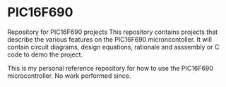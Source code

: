 # PIC16F690
Repository for PIC16F690 projects
This repository contains projects that describe the various features on the PIC16F690 microncontoller.  It will contain circuit diagrams, design equations, rationale and asssembly or C code to demo the project.

This is my personal reference repository for how to use the PIC16F690 microcontroller.
No work performed since.
